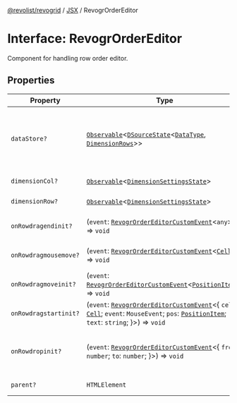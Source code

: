 [@revolist/revogrid](README.md) / [JSX](Namespace.JSX.md) / RevogrOrderEditor

# Interface: RevogrOrderEditor

Component for handling row order editor.

## Properties

| Property | Type | Description | Defined in |
| ------ | ------ | ------ | ------ |
| `dataStore?` | [`Observable`](TypeAlias.Observable.md)\<[`DSourceState`](TypeAlias.DSourceState.md)\<[`DataType`](TypeAlias.DataType.md), [`DimensionRows`](TypeAlias.DimensionRows.md)\>\> | Static stores, not expected to change during component lifetime | [src/components.d.ts:1835](https://github.com/revolist/revogrid/blob/703fa47ec13d35676d07f3192b2741384647a863/src/components.d.ts#L1835) |
| `dimensionCol?` | [`Observable`](TypeAlias.Observable.md)\<[`DimensionSettingsState`](Interface.DimensionSettingsState.md)\> | Dimension settings X | [src/components.d.ts:1839](https://github.com/revolist/revogrid/blob/703fa47ec13d35676d07f3192b2741384647a863/src/components.d.ts#L1839) |
| `dimensionRow?` | [`Observable`](TypeAlias.Observable.md)\<[`DimensionSettingsState`](Interface.DimensionSettingsState.md)\> | Dimension settings Y | [src/components.d.ts:1843](https://github.com/revolist/revogrid/blob/703fa47ec13d35676d07f3192b2741384647a863/src/components.d.ts#L1843) |
| `onRowdragendinit?` | (`event`: [`RevogrOrderEditorCustomEvent`](Interface.RevogrOrderEditorCustomEvent.md)\<`any`\>) => `void` | Row drag ended started | [src/components.d.ts:1847](https://github.com/revolist/revogrid/blob/703fa47ec13d35676d07f3192b2741384647a863/src/components.d.ts#L1847) |
| `onRowdragmousemove?` | (`event`: [`RevogrOrderEditorCustomEvent`](Interface.RevogrOrderEditorCustomEvent.md)\<[`Cell`](Interface.Cell.md)\>) => `void` | Row mouse move started | [src/components.d.ts:1851](https://github.com/revolist/revogrid/blob/703fa47ec13d35676d07f3192b2741384647a863/src/components.d.ts#L1851) |
| `onRowdragmoveinit?` | (`event`: [`RevogrOrderEditorCustomEvent`](Interface.RevogrOrderEditorCustomEvent.md)\<[`PositionItem`](Interface.PositionItem.md)\>) => `void` | Row move started | [src/components.d.ts:1855](https://github.com/revolist/revogrid/blob/703fa47ec13d35676d07f3192b2741384647a863/src/components.d.ts#L1855) |
| `onRowdragstartinit?` | (`event`: [`RevogrOrderEditorCustomEvent`](Interface.RevogrOrderEditorCustomEvent.md)\<\{ `cell`: [`Cell`](Interface.Cell.md); `event`: `MouseEvent`; `pos`: [`PositionItem`](Interface.PositionItem.md); `text`: `string`; \}\>) => `void` | Row drag started | [src/components.d.ts:1859](https://github.com/revolist/revogrid/blob/703fa47ec13d35676d07f3192b2741384647a863/src/components.d.ts#L1859) |
| `onRowdropinit?` | (`event`: [`RevogrOrderEditorCustomEvent`](Interface.RevogrOrderEditorCustomEvent.md)\<\{ `from`: `number`; `to`: `number`; \}\>) => `void` | Row dragged, new range ready to be applied | [src/components.d.ts:1868](https://github.com/revolist/revogrid/blob/703fa47ec13d35676d07f3192b2741384647a863/src/components.d.ts#L1868) |
| `parent?` | `HTMLElement` | Parent element | [src/components.d.ts:1875](https://github.com/revolist/revogrid/blob/703fa47ec13d35676d07f3192b2741384647a863/src/components.d.ts#L1875) |
